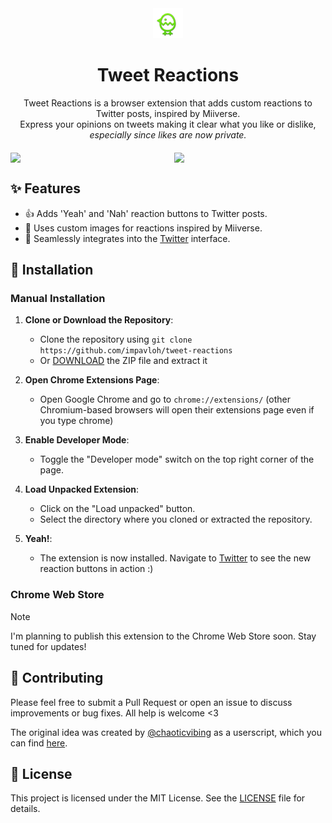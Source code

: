 <div style="text-align: center; margin-bottom: 20px;">
    <img src="icon48.png" alt="Tweet Reactions Icon" width="48px">
    <h1>Tweet Reactions</h1>
    <p>Tweet Reactions is a browser extension that adds custom reactions to Twitter posts, inspired by Miiverse. <br>Express your opinions on tweets making it clear what you like or dislike, <i>especially since likes are now private.</i></p>
</div>

<div style="display: flex; justify-content: center; gap: 20px; margin-top: 20px;">
    <img src="https://i.imgur.com/OKJ5Pw1.gif" width="300px">
    <img src="https://i.imgur.com/rc4gd2s.gif" width="300px">
</div>

## ✨ Features

- 👍 Adds 'Yeah' and 'Nah' reaction buttons to Twitter posts.
- 🌟 Uses custom images for reactions inspired by Miiverse.
- 💬 Seamlessly integrates into the [Twitter](https://x.com) interface.

## 🚀 Installation

### Manual Installation

1. **Clone or Download the Repository**:

   - Clone the repository using `git clone https://github.com/impavloh/tweet-reactions`
   - Or [DOWNLOAD](https://github.com/ImPavloh/tweet-reactions/archive/refs/heads/main.zip) the ZIP file and extract it

2. **Open Chrome Extensions Page**:

   - Open Google Chrome and go to `chrome://extensions/` (other Chromium-based browsers will open their extensions page even if you type chrome)

3. **Enable Developer Mode**:

   - Toggle the "Developer mode" switch on the top right corner of the page.

4. **Load Unpacked Extension**:

   - Click on the "Load unpacked" button.
   - Select the directory where you cloned or extracted the repository.

5. **Yeah!**:
   - The extension is now installed. Navigate to [Twitter](https://x.com) to see the new reaction buttons in action :)

### Chrome Web Store

> [!NOTE]  
> I'm planning to publish this extension to the Chrome Web Store soon. Stay tuned for updates!

## 🤝 Contributing

Please feel free to submit a Pull Request or open an issue to discuss improvements or bug fixes. All help is welcome <3

The original idea was created by [@chaoticvibing](https://x.com/chaoticvibing) as a userscript, which you can find [here](https://github.com/busybox11/userscripts/).

## 📜 License

This project is licensed under the MIT License. See the [LICENSE](LICENSE) file for details.
